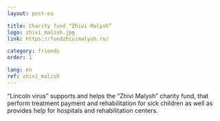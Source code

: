```yaml
---
layout: post-ea

title: Charity fund “Zhivi Malysh”
logo: zhivi_malish.jpg
link: https://fondzhivimalysh.ru/

category: friends
order: 1

lang: en
ref: zhivi_malish
---
```


“Lincoln virus” supports and helps the “Zhivi Malysh” charity fund, that perform treatment payment and rehabilitation for sick children as well as provides help for hospitals and rehabilitation centers.